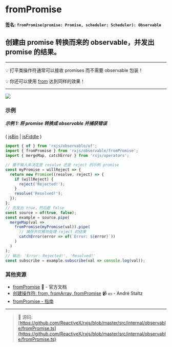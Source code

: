 # fromPromise

#### 签名: `fromPromise(promise: Promise, scheduler: Scheduler): Observable`

## 创建由 promise 转换而来的 observable，并发出 promise 的结果。

---

:bulb: 打平类操作符通常可以接收 promises 而不需要 observable 包装！

:bulb: 你还可以使用 [from](from.md) 达到同样的效果！

---

<div class="ua-ad"><a href="https://ultimateangular.com/?ref=76683_kee7y7vk"><img src="https://ultimateangular.com/assets/img/banners/ua-leader.svg"></a></div>

### 示例

##### 示例 1: 将 promise 转换成 observable 并捕获错误

( [jsBin](http://jsbin.com/cokivecima/1/edit?js,console) |
[jsFiddle](https://jsfiddle.net/btroncone/upy6nr6n/) )

```js
import { of } from 'rxjs/observable/of';
import { fromPromise } from 'rxjs/observable/fromPromise';
import { mergeMap, catchError } from 'rxjs/operators';

// 基于输入来决定是 resolve 还是 reject 的示例 promise
const myPromise = willReject => {
  return new Promise((resolve, reject) => {
    if (willReject) {
      reject('Rejected!');
    }
    resolve('Resolved!');
  });
};
// 先发出 true，然后是 false
const source = of(true, false);
const example = source.pipe(
  mergeMap(val =>
    fromPromise(myPromise(val)).pipe(
      // 捕获并优雅地处理 reject 的结果
      catchError(error => of(`Error: ${error}`))
    )
  )
);
// 输出: 'Error: Rejected!', 'Resolved!'
const subscribe = example.subscribe(val => console.log(val));
```

### 其他资源

* [fromPromise](http://cn.rx.js.org/class/es6/Observable.js~Observable.html#static-method-fromPromise) :newspaper: - 官方文档
* [创建操作符: from, fromArray, fromPromise](https://egghead.io/lessons/rxjs-creation-operators-from-fromarray-frompromise?course=rxjs-beyond-the-basics-creating-observables-from-scratch) :video_camera: :dollar: - André Staltz
* [fromPromise - 指南](https://github.com/Reactive-Extensions/RxJS/blob/master/doc/gettingstarted/promises.md)

---
> :file_folder: 源码:  [https://github.com/ReactiveX/rxjs/blob/master/src/internal/observable/fromPromise.ts](https://github.com/ReactiveX/rxjs/blob/master/src/internal/observable/fromPromise.ts)

